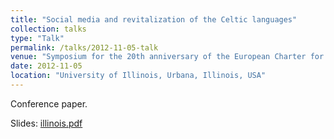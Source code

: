 ```yaml
---
title: "Social media and revitalization of the Celtic languages"
collection: talks
type: "Talk"
permalink: /talks/2012-11-05-talk
venue: "Symposium for the 20th anniversary of the European Charter for Regional or Minority Languages"
date: 2012-11-05
location: "University of Illinois, Urbana, Illinois, USA"
---
```


Conference paper.

Slides: [illinois.pdf](/files/illinois.pdf)
